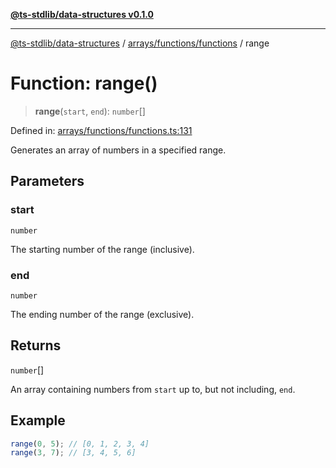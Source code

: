 [**@ts-stdlib/data-structures v0.1.0**](../../../../README.md)

***

[@ts-stdlib/data-structures](../../../../README.md) / [arrays/functions/functions](../README.md) / range

# Function: range()

> **range**(`start`, `end`): `number`[]

Defined in: [arrays/functions/functions.ts:131](https://github.com/gabaudette/ts-standard-library/blob/ff5d83fe4b66247fa084c3cd3ca7e6ef97c8bcfa/packages/data-structures/src/arrays/functions/functions.ts#L131)

Generates an array of numbers in a specified range.

## Parameters

### start

`number`

The starting number of the range (inclusive).

### end

`number`

The ending number of the range (exclusive).

## Returns

`number`[]

An array containing numbers from `start` up to, but not including, `end`.

## Example

```typescript
range(0, 5); // [0, 1, 2, 3, 4]
range(3, 7); // [3, 4, 5, 6]
```
